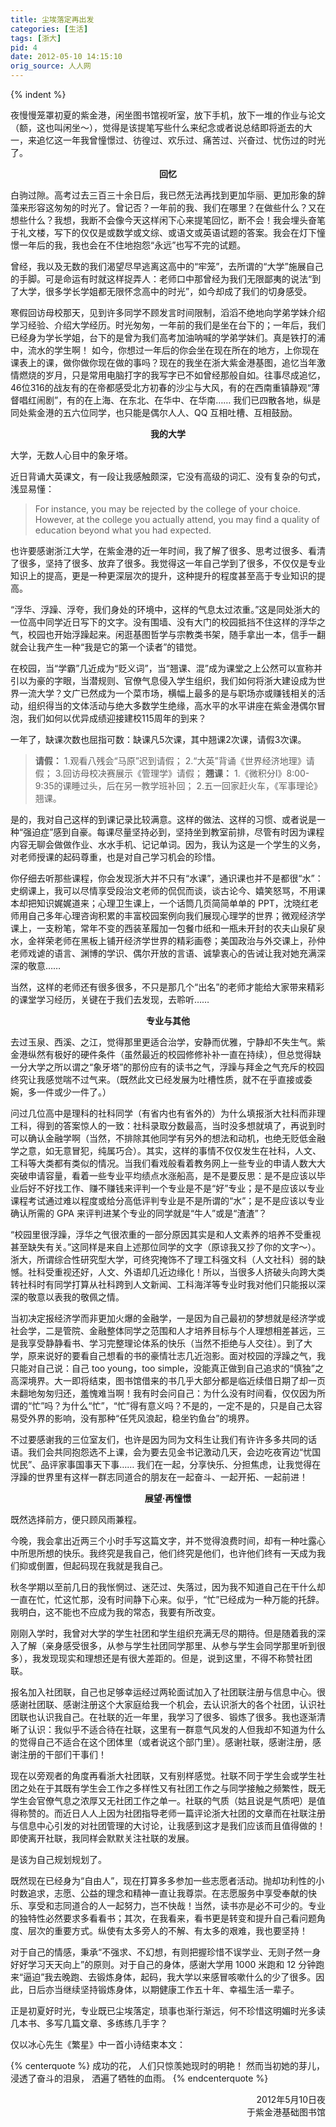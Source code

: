 ```yaml
---
title: 尘埃落定再出发
categories: [生活]
tags: [浙大]
pid: 4
date: 2012-05-10 14:15:10
orig_source: 人人网
---
```


<!-- 段首空两格 -->{% indent %} 

夜慢慢笼罩初夏的紫金港，闲坐图书馆视听室，放下手机，放下一堆的作业与论文（额，这也叫闲坐～），觉得是该提笔写些什么来纪念或者说总结即将逝去的大一，来追忆这一年我曾憧憬过、彷徨过、欢乐过、痛苦过、兴奋过、忧伤过的时光了。
<!--more-->

**<center>回忆</center>**

白驹过隙。高考过去三百三十余日后，我已然无法再找到更加华丽、更加形象的辞藻来形容这匆匆的时光了。曾记否？一年前的我、我们在哪里？在做些什么？又在想些什么？我想，我断不会像今天这样闲下心来提笔回忆，断不会！我会埋头奋笔于礼文楼，写下的仅仅是或数学或文综、或语文或英语试题的答案。我会在灯下憧憬一年后的我，我也会在不住地抱怨“永远”也写不完的试题。

曾经，我以及无数的我们渴望尽早逃离这高中的“牢笼”，去所谓的“大学”施展自己的手脚。可是命运有时就这样捉弄人：老师口中那曾经为我们无限鄙夷的说法“到了大学，很多学长学姐都无限怀念高中的时光”，如今却成了我们的切身感受。

寒假回访母校那天，见到许多同学不顾发言时间限制，滔滔不绝地向学弟学妹介绍学习经验、介绍大学经历。时光匆匆，一年前的我们是坐在台下的；一年后，我们已经身为学长学姐，台下的是曾为我们高考加油呐喊的学弟学妹们。真是铁打的浦中，流水的学生啊！
如今，你想过一年后的你会坐在现在所在的地方，上你现在课表上的课，做你做你现在做的事吗？现在的我坐在浙大紫金港基图，追忆当年激情燃烧的岁月，只是常用电脑打字的我写字已不如曾经那般自如。往事尽成追忆，46位316的战友有的在帝都感受北方初春的沙尘与大风，有的在西南重镇静观“薄督唱红闹剧”，有的在上海、在东北、在华中、在华南…… 我们已四散各地，纵是同处紫金港的五六位同学，也只能是偶尔人人、QQ 互相吐槽、互相鼓励。

**<center>我的大学</center>**


大学，无数人心目中的象牙塔。

近日背诵大英课文，有一段让我感触颇深，它没有高级的词汇、没有复杂的句式，浅显易懂：

> For instance, you may be rejected by the college of your choice. However, at the college you actually attend, you may find a quality of education beyond what you had expected.

也许要感谢浙江大学，在紫金港的近一年时间，我了解了很多、思考过很多、看清了很多，坚持了很多、放弃了很多。我觉得这一年自己学到了很多，不仅仅是专业知识上的提高，更是一种更深层次的提升，这种提升的程度甚至高于专业知识的提高。

“浮华、浮躁、浮夸，我们身处的环境中，这样的气息太过浓重。”这是同处浙大的一位高中同学近日写下的文字。没有围墙、没有大门的校园抵挡不住这样的浮华之气，校园也开始浮躁起来。闲逛基图哲学与宗教类书架，随手拿出一本，信手一翻就会让我产生一种“我是它的第一个读者”的错觉。

在校园，当“学霸”几近成为“贬义词”，当“翘课、混”成为课堂之上公然可以宣称并引以为豪的字眼，当潜规则、官僚气息侵入学生组织，我们如何将浙大建设成为世界一流大学？文广已然成为一个菜市场，横幅上最多的是与职场亦或赚钱相关的活动，组织得当的文体活动与绝大多数学生绝缘，高水平的水平讲座在紫金港偶尔冒泡，我们如何以优异成绩迎接建校115周年的到来？

一年了，缺课次数也屈指可数：缺课凡5次课，其中翘课2次课，请假3次课。

>**请假：**
>1.观看八残会“马原”迟到请假；
>2.“大英”背诵《世界经济地理》请假；
>3.回访母校决赛展示《管理学》请假；
>**翘课：**
>1.《微积分I》8:00-9:35的课睡过头，后在另一教学班补回；
>2.五一回家赶火车，《军事理论》翘课。

是的，我对自己这样的到课记录比较满意。这样的做法、这样的习惯、或者说是一种“强迫症”感到自豪。每课尽量坚持必到，坚持坐到教室前排，尽管有时因为课程内容无聊会做做作业、水水手机、记记单词。因为，我认为这是一个学生的义务，对老师授课的起码尊重，也是对自己学习机会的珍惜。

你仔细去听那些课程，你会发现浙大并不只有“水课”，通识课也并不是都很“水”：史纲课上，我可以尽情享受段治文老师的侃侃而谈，谈古论今、嬉笑怒骂，不用课本却把知识娓娓道来；心理卫生课上，一个话筒几页简简单单的 PPT，沈晓红老师用自己多年心理咨询积累的丰富校园案例向我们展现心理学的世界；微观经济学课上，一支粉笔，常年不变的西装革履加一包餐巾纸和一瓶未开封的农夫山泉矿泉水，金祥荣老师在黑板上铺开经济学世界的精彩画卷；美国政治与外交课上，孙仲老师戏谑的语言、渊博的学识、偶尔开放的言语、诚挚衷心的告诫让我对她充满深深的敬意……

当然，这样的老师还有很多很多，不只是那几个“出名”的老师才能给大家带来精彩的课堂学习经历，关键在于我们去发现，去聆听……

**<center>专业与其他</center>**


去过玉泉、西溪、之江，觉得那里更适合治学，安静而优雅，宁静却不失生气。紫金港纵然有极好的硬件条件（虽然最近的校园修修补补一直在持续），但总觉得缺一分大学之所以谓之“象牙塔”的那份应有的读书之气，浮躁与拜金之气充斥的校园终究让我感觉喘不过气来。（既然此文已经发展为吐槽性质，就不在乎直接或委婉，多一件或少一件了。）

问过几位高中是理科的社科同学（有省内也有省外的）为什么填报浙大社科而非理工科，得到的答案惊人的一致：社科录取分数最高，当时没多想就填了，再说到时可以确认金融学啊（当然，不排除其他同学有另外的想法和动机，也绝无贬低金融学之意，如无意冒犯，纯属巧合）。其实，这样的事情不仅仅发生在社科，人文、工科等大类都有类似的情况。当我们看戏般看着教务网上一些专业的申请人数大大突破申请容量，看着一些专业平均绩点水涨船高，是不是要反思：是不是应该以毕业后好不好找工作、赚不赚钱来评判一个专业是不是“好”专业；是不是应该以专业课程考试通过难以程度或给分高低评判专业是不是所谓的“水”；是不是应该以专业确认所需的 GPA 来评判进某个专业的同学就是“牛人”或是“渣渣”？

“校园里很浮躁，浮华之气很浓重的一部分原因其实是和人文素养的培养不受重视甚至缺失有关。”这同样是来自上述那位同学的文字（原谅我又抄了你的文字～）。浙大，所谓综合性研究型大学，可终究掩饰不了理工科强文科（人文社科）弱的缺憾。社科受重视还好，人文、外语却几近边缘化！所以，当很多人挤破头向跨大类转社科时有同学打算从社科跨到人文新闻、工科海洋等专业时我对他们只能报以深深的敬意以表我的敬佩之情。

当初决定报经济学而非更加火爆的金融学，一是因为自己最初的梦想就是经济学或社会学，二是管院、金融整体同学之范围和人才培养目标与个人理想相差甚远，三是我享受静静看书、学习完整理论体系的快乐（当然不拒绝与人交往）。到了大学，原来说好的要看自己想看的书的豪情壮志几近泡影。面对校园的浮躁之气，我只能对自己说：自己 too young，too simple，没能真正做到自己追求的“慎独”之高深境界。大一即将结束，图书馆借来的书几乎大部分都是临近续借日期了却一页未翻地匆匆归还，羞愧难当啊！我有时会问自己：为什么没有时间看，仅仅因为所谓的“忙”吗？为什么“忙”，“忙”得有意义吗？不是的，一定不是的，只是自己太容易受外界的影响，没有那种“任凭风浪起，稳坐钓鱼台”的境界。

不过要感谢我的三位室友们，也许是因为同为文科生让我们有许许多多共同的话语。我们会共同抱怨选不上课，会为要去见金书记激动几天，会边吃夜宵边“忧国忧民”、品评家事国事天下事…… 我们在一起，分享快乐、分担焦虑，让我觉得在浮躁的世界里有这样一群志同道合的朋友在一起奋斗、一起开拓、一起前进！

**<center>展望·再憧憬</center>**


既然选择前方，便只顾风雨兼程。

今晚，我会拿出近两三个小时手写这篇文字，并不觉得浪费时间，却有一种吐露心中所思所想的快乐。我终究是我自己，他们终究是他们，也许他们终有一天成为我们抑或倒置，但起码现在我就是我自己。

秋冬学期以至前几日的我怅惘过、迷茫过、失落过，因为我不知道自己在干什么却一直在忙，忙这忙那，没有时间静下心来。似乎，“忙”已经成为一种万能的托辞。我明白，这不能也不应成为我的常态，我要有所改变。

刚刚入学时，我曾对大学的学生社团和学生组织充满无尽的期待。但是随着我的深入了解（亲身感受很多，从参与学生社团同学那里、从参与学生会同学那里听到很多），我发现现实和理想还是有很大差距的。但是，说到这里，不得不称赞社团联。

报名加入社团联，自己也足够幸运经过两轮面试加入了社团联注册与信息中心。很感谢社团联、感谢注册这个大家庭给我一个机会，去认识浙大的各个社团，认识社团联也认识我自己。在社联的近一年里，我学习了很多、锻炼了很多。我也逐渐清晰了认识：我似乎不适合待在社联，这里有一群意气风发的人但我却不知道为什么的觉得自己不适合在这个团体里（或者说这个部门里）。感谢社联，感谢注册，感谢注册的干部们干事们！

现在以旁观者的角度再看浙大社团联，又有别样感觉。社联不同于学生会或学生社团之处在于其既有学生会工作之多样性又有社团工作之与同学接触之频繁性，既无学生会官僚气息之浓厚又无社团工作之单一。社联的气质（姑且说是气质吧）是值得称赞的。而近日人人上因为社团指导老师一篇评论浙大社团的文章而在社联注册与信息中心引发的对社团管理的大讨论，让我感到这才是我们应该而且值得做的！即使离开社联，我同样会默默关注社联的发展。

是该为自己规划规划了。

既然现在已经身为“自由人”，现在打算多多参加一些志愿者活动。抛却功利性的小时数追求，志愿、公益的理念和精神一直让我尊崇。在志愿服务中享受奉献的快乐、享受和志同道合的人一起努力，岂不快哉！当然，读书亦是必不可少的。专业的独特性必然要求多看看书；其次，在我看来，看书更是转变和提升自己看问题角度、层次的重要方式。纵使有太多旁人的不解、有太多的艰难，我也要坚持！

对于自己的情感，秉承“不强求、不幻想，有则把握珍惜不误学业、无则孑然一身好好学习天天向上”的原则。对于自己的身体，感谢大学用 1000 米跑和 12 分钟跑来“逼迫”我去晚跑、去锻炼身体，起码，我大学以来感冒咳嗽什么的少了很多。因此，日后亦当继续坚持锻炼身体，以期健康工作五十年、幸福生活一辈子。

正是初夏好时光，专业既已尘埃落定，琐事也渐行渐远，何不珍惜这明媚时光多读几本书、多写几篇文章、多练练几手字？

仅以冰心先生《繁星》中一首小诗结束本文：

{% centerquote %}
成功的花，
人们只惊羡她现时的明艳！
然而当初她的芽儿，
浸透了奋斗的泪泉，
洒遍了牺牲的血雨。
{% endcenterquote %}

<p align="right">
2012年5月10日夜<br>
于紫金港基础图书馆
</p>